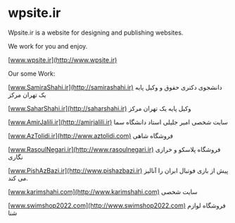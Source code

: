 # wpsite.ir
Wpsite.ir is a website for designing and publishing websites.

We work for you and enjoy.


[www.wpsite.ir](http://www.wpsite.ir)

Our some Work: 

[www.SamiraShahi.ir](http://samirashahi.ir) دانشجوی دکتری حقوق و وکیل پایه یک تهران مرکز

[www.SaharShahi.ir](http://saharshahi.ir) وکیل پایه یک تهران مرکز

[www.AmirJalili.ir](http://amirjalili.ir) سایت شخصی امیر جلیلی استاد دانشگاه سما

[www.AzTolidi.ir](http://www.aztolidi.com) فروشگاه شاهی

[www.RasoulNegari.ir](http://www.rasoulnegari.ir) فروشگاه پلاسکو و خرازی نگاری


[www.PishAzBazi.ir](http://www.pishazbazi.ir) پیش از بازی فوتبال ابران را آنالیز می کند.

[www.karimshahi.com](http://www.karimshahi.com) سایت شخصی

[www.swimshop2022.com](http://www.swimshop2022.com) فروشگاه لوازم شنا



